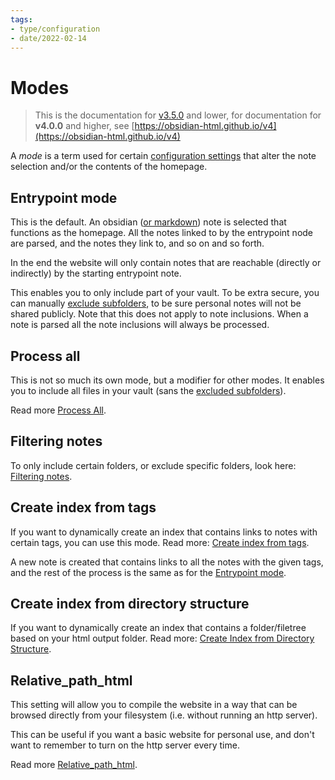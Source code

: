 ```yaml
---
tags:
- type/configuration
- date/2022-02-14
---
```

# Modes   
   
> This is the documentation for [v3.5.0](../../Changelog/v3.5.0.md) and lower, for documentation for **v4.0.0** and higher, see [https://obsidian-html.github.io/v4](https://obsidian-html.github.io/v4)   
   
   
A *mode* is a term used for certain [configuration settings](../../Configurations/Configuration%20Options.md) that alter the note selection and/or the contents of the homepage.   
   
## Entrypoint mode   
This is the default. An obsidian ([or markdown](../../General%20Information/Parsing%20Obsidian%20notes%20to%20proper%20markdown.md)) note is selected that functions as the homepage. All the notes linked to by the entrypoint node are parsed, and the notes they link to, and so on and so forth.   
   
In the end the website will only contain notes that are reachable (directly or indirectly) by the starting entrypoint note.   
   
This enables you to only include part of your vault. To be extra secure, you can manually [exclude subfolders](../../Configurations/Configuration%20Options.md#exclude-subfolders), to be sure personal notes will not be shared publicly. Note that this does not apply to note inclusions. When a note is parsed all the note inclusions will always be processed.   
   
## Process all   
This is not so much its own mode, but a modifier for other modes. It enables you to include all files in your vault (sans the [excluded subfolders](../../Configurations/Configuration%20Options.md#exclude-subfolders)).    
   
Read more [Process All](../../Configurations/Modes/Process%20All.md).   
   
## Filtering notes   
To only include certain folders, or exclude specific folders, look here: [Filtering notes](../../Configurations/Modes/Filtering%20notes.md).   
   
## Create index from tags   
If you want to dynamically create an index that contains links to notes with certain tags, you can use this mode. Read more: [Create index from tags](../../Configurations/Modes/Create%20index%20from%20tags.md).   
   
A new note is created that contains links to all the notes with the given tags, and the rest of the process is the same as for the [Entrypoint mode](#entrypoint-mode).   
   
## Create index from directory structure   
If you want to dynamically create an index that contains a folder/filetree based on your html output folder. Read more: [Create Index from Directory Structure](../../Configurations/Modes/Create%20Index%20from%20Directory%20Structure.md).   
   
## Relative_path_html   
This setting will allow you to compile the website in a way that can be browsed directly from your filesystem (i.e. without running an http server).   
   
This can be useful if you want a basic website for personal use, and don't want to remember to turn on the http server every time.   
   
Read more [Relative_path_html](../../Configurations/Modes/Relative_path_html.md).